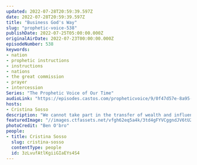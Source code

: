 ```yaml
---
updated: 2022-07-28T20:59:39.597Z
date: 2022-07-28T20:59:39.597Z
title: "Business God's Way"
slug: "prophetic-voice-538"
publishDate: 2022-07-25T05:00:00.000Z
originalAirDate: 2022-07-23T00:00:00.000Z
episodeNumber: 538
keywords:
- nation
- prophetic instructions
- instructions
- nations
- the great commission
- prayer
- intercession
Series: "The Prophetic Voice of Our Time"
audioLink: "https://episodes.castos.com/propheticvoice/9/0f47d57e-8a95-49a1-b2a0-6e97d8a7b5f7/07-23-24-22-The-Prophetic-Voice-of-our-Time-mixdown-.mp3"
hosts:
- Cristina Sosso
description: "We cannot take part in the transfer of wealth and influence if we neglect or disobey the great commission— it must be our number one priority. We must focus on preaching the gospel of good news and making disciples of all nations. Do not be intimidated by the world and the challenges of our time; remember that God has our backs. We are called to the nations, so we must pray for our leaders and desire that all men be saved; we must intercede on their behalf."
featuredImage: "//images.ctfassets.net/vfgh62eq5a4k/3td4gFYVCggndJV6tU2Ylk/957374ca42d115a8a4dc84baedf2afb2/ben-o-bro-wpU4veNGnHg-unsplash__1_.jpg"
photoCredit: "Ben O'bro"
people:
- title: Cristina Sosso
  slug: cristina-sosso
  contentType: people
  id: 3zLvufAtlKgiiGIaEYs4S4
---
```

